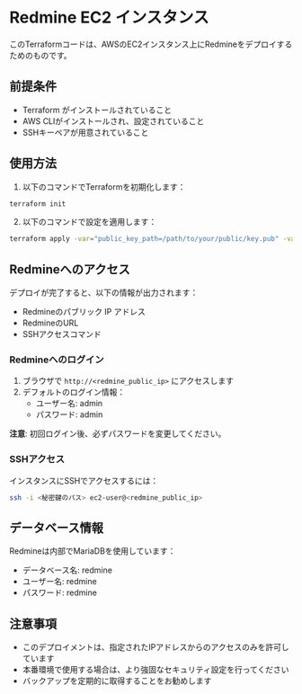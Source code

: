 # Redmine EC2 インスタンス

このTerraformコードは、AWSのEC2インスタンス上にRedmineをデプロイするためのものです。

## 前提条件

- Terraform がインストールされていること
- AWS CLIがインストールされ、設定されていること
- SSHキーペアが用意されていること

## 使用方法

1. 以下のコマンドでTerraformを初期化します：

```bash
terraform init
```

2. 以下のコマンドで設定を適用します：

```bash
terraform apply -var="public_key_path=/path/to/your/public/key.pub" -var="allowed_ip=あなたのIP/32"
```

## Redmineへのアクセス

デプロイが完了すると、以下の情報が出力されます：

- Redmineのパブリック IP アドレス
- RedmineのURL
- SSHアクセスコマンド

### Redmineへのログイン

1. ブラウザで `http://<redmine_public_ip>` にアクセスします
2. デフォルトのログイン情報：
   - ユーザー名: admin
   - パスワード: admin

**注意**: 初回ログイン後、必ずパスワードを変更してください。

### SSHアクセス

インスタンスにSSHでアクセスするには：

```bash
ssh -i <秘密鍵のパス> ec2-user@<redmine_public_ip>
```

## データベース情報

Redmineは内部でMariaDBを使用しています：

- データベース名: redmine
- ユーザー名: redmine
- パスワード: redmine

## 注意事項

- このデプロイメントは、指定されたIPアドレスからのアクセスのみを許可しています
- 本番環境で使用する場合は、より強固なセキュリティ設定を行ってください
- バックアップを定期的に取得することをお勧めします